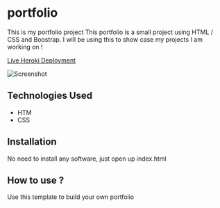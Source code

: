 # portfolio
This is my portfolio project
This portfolio is a small project using HTML / CSS and Boostrap. I will be using this to show case my projects I am working on !

[Live Heroki Deployment](https://portfolio-emile.herokuapp.com/)

![Screenshot](https://user-images.githubusercontent.com/92413277/186041168-9a0358e7-414d-4dbf-90a1-a721a9d74965.png)

## Technologies Used

* HTM
* CSS

## Installation

No need to install any software, just open up index.html

## How to use ?

 Use this template to build your own portfolio
